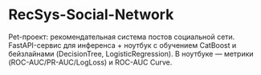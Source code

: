 # RecSys-Social-Network
Pet-проект: рекомендательная система постов социальной сети. FastAPI-сервис для инференса + ноутбук с обучением CatBoost и бейзлайнами (DecisionTree, LogisticRegression). В ноутбуке — метрики (ROC-AUC/PR-AUC/LogLoss) и ROC-AUC Curve.
